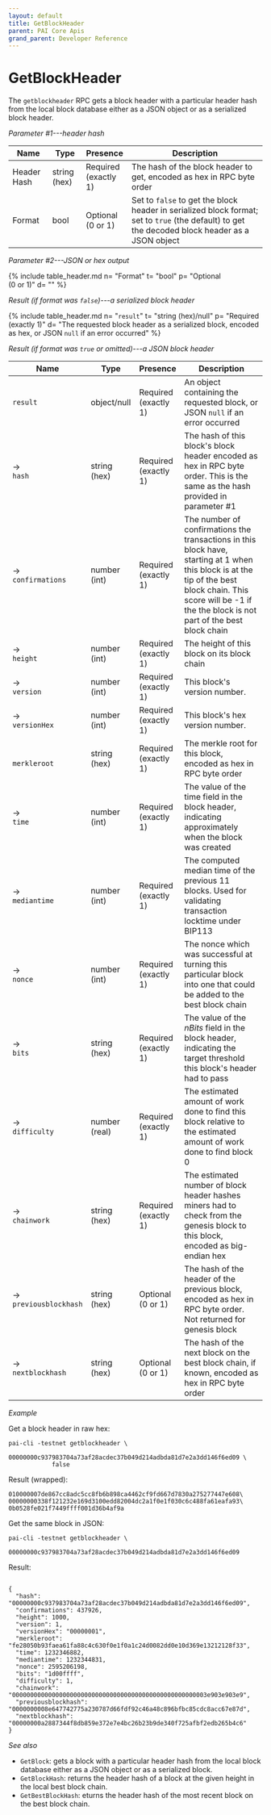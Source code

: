```yaml
---
layout: default
title: GetBlockHeader
parent: PAI Core Apis
grand_parent: Developer Reference
---
```


GetBlockHeader
========================

The `getblockheader` RPC gets a block header with a particular header hash from the local block database either as a JSON object or as a serialized block header.

*Parameter #1---header hash*

| Name | Type      | Presence            | Description
|------|-----------|---------------------|-------------
|Header Hash  |string (hex) | Required<br>(exactly 1) | The hash of the block header to get, encoded as hex in RPC byte order
| Format | bool | Optional<br>(0 or 1) | Set to `false` to get the block header in serialized block format; set to `true` (the default) to get the decoded block header as a JSON object


*Parameter #2---JSON or hex output*

{% include table_header.md
  n= "Format"
  t= "bool"
  p= "Optional<br>(0 or 1)"
  d= ""
%}

*Result (if format was `false`)---a serialized block header*

{% include table_header.md
  n= "`result`"
  t= "string (hex)/null"
  p= "Required<br>(exactly 1)"
  d= "The requested block header as a serialized block, encoded as hex, or JSON `null` if an error occurred"
%}

*Result (if format was `true` or omitted)---a JSON block header*

| Name | Type      | Presence            | Description
|------|-----------|---------------------|-------------
| `result` |object/null | Required<br>(exactly 1) | An object containing the requested block, or JSON `null` if an error occurred
| →<br>`hash` | string (hex) | Required<br>(exactly 1) | The hash of this block's block header encoded as hex in RPC byte order.  This is the same as the hash provided in parameter #1
| →<br>`confirmations` | number (int) | Required<br>(exactly 1) | The number of confirmations the transactions in this block have, starting at 1 when this block is at the tip of the best block chain.  This score will be -1 if the the block is not part of the best block chain
| →<br>`height` | number (int) | Required<br>(exactly 1) | The height of this block on its block chain
| →<br>`version` | number (int) | Required<br>(exactly 1) | This block's version number.
| →<br>`versionHex` | number (int) | Required<br>(exactly 1) | This block's hex version number.
| <br>`merkleroot` | string (hex) | Required<br>(exactly 1) | The merkle root for this block, encoded as hex in RPC byte order
| →<br>`time` | number (int) | Required<br>(exactly 1) | The value of the time field in the block header, indicating approximately when the block was created
| →<br>`mediantime` | number (int) | Required<br>(exactly 1) | The computed median time of the previous 11 blocks.  Used for validating transaction locktime under BIP113
| →<br>`nonce` | number (int) | Required<br>(exactly 1) | The nonce which was successful at turning this particular block into one that could be added to the best block chain
| →<br>`bits` | string (hex) | Required<br>(exactly 1) | The value of the *nBits* field in the block header, indicating the target threshold this block's header had to pass
| →<br>`difficulty` | number (real) | Required<br>(exactly 1) | The estimated amount of work done to find this block relative to the estimated amount of work done to find block 0
| →<br>`chainwork` | string (hex) | Required<br>(exactly 1) | The estimated number of block header hashes miners had to check from the genesis block to this block, encoded as big-endian hex
| →<br>`previousblockhash` | string (hex) | Optional<br>(0 or 1) | The hash of the header of the previous block, encoded as hex in RPC byte order.  Not returned for genesis block
| →<br>`nextblockhash` | string (hex) | Optional<br>(0 or 1) | The hash of the next block on the best block chain, if known, encoded as hex in RPC byte order


*Example*

Get a block header in raw hex:

```
pai-cli -testnet getblockheader \
            00000000c937983704a73af28acdec37b049d214adbda81d7e2a3dd146f6ed09 \
            false
```

Result (wrapped):

```
010000007de867cc8adc5cc8fb6b898ca4462cf9fd667d7830a275277447e608\
00000000338f121232e169d3100edd82004dc2a1f0e1f030c6c488fa61eafa93\
0b0528fe021f7449ffff001d36b4af9a

```

Get the same block in JSON:

```
pai-cli -testnet getblockheader \
            00000000c937983704a73af28acdec37b049d214adbda81d7e2a3dd146f6ed09
```

Result:

```

{
  "hash": "00000000c937983704a73af28acdec37b049d214adbda81d7e2a3dd146f6ed09",
  "confirmations": 437926,
  "height": 1000,
  "version": 1,
  "versionHex": "00000001",
  "merkleroot": "fe28050b93faea61fa88c4c630f0e1f0a1c24d0082dd0e10d369e13212128f33",
  "time": 1232346882,
  "mediantime": 1232344831,
  "nonce": 2595206198,
  "bits": "1d00ffff",
  "difficulty": 1,
  "chainwork": "000000000000000000000000000000000000000000000000000003e903e903e9",
  "previousblockhash": "0000000008e647742775a230787d66fdf92c46a48c896bfbc85cdc8acc67e87d",
  "nextblockhash": "00000000a2887344f8db859e372e7e4bc26b23b9de340f725afbf2edb265b4c6"
}

```

*See also*

* `GetBlock`: gets a block with a particular header hash from the local block database either as a JSON object or as a serialized block.
* `GetBlockHash`: returns the header hash of a block at the given height in the local best block chain.
* `GetBestBlockHash`: eturns the header hash of the most recent block on the best block chain.
